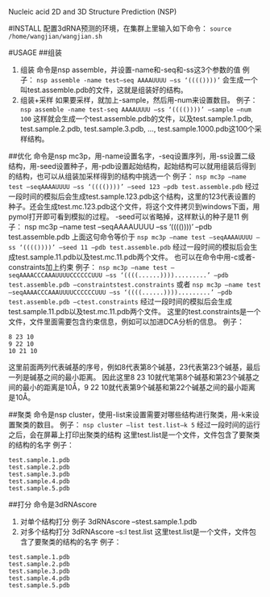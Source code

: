 Nucleic acid 2D and 3D Structure Prediction (NSP)

#INSTALL
配置3dRNA预测的环境，在集群上里输入如下命令：
`source /home/wangjian/wangjian.sh`

#USAGE
##组装
1. 组装
命令是nsp assemble，并设置-name和-seq和-ss这3个参数的值
例子：
`nsp assemble -name test–seq AAAAUUUU –ss ‘(((())))’`
会生成一个叫test.assemble.pdb的文件，这就是组装好的结构。
2. 组装+采样
如果要采样，就加上-sample，然后用-num来设置数目。
例子：
`nsp assemble -name test-seq AAAAUUUU –ss ‘(((())))’ –sample –num 100`
这样就会生成一个test.assemble.pdb的文件，以及test.sample.1.pdb, test.sample.2.pdb,
test.sample.3.pdb, ..., test.sample.1000.pdb这100个采样结构。

##优化
命令是nsp mc3p，用-name设置名字，-seq设置序列，用-ss设置二级结构，用-seed设置种子，用-pdb设置起始结构，起始结构可以就用组装后得到的结构，也可以从组装加采样得到的结构中挑选一个
例子：
`nsp mc3p –name test –seqAAAAUUUU –ss ‘(((())))’ –seed 123 –pdb test.assemble.pdb`
经过一段时间的模拟后会生成test.sample.123.pdb这个结构，这里的123代表设置的种子。还会生成test.mc.123.pdb这个文件，将这个文件拷贝到windows下面，用pymol打开即可看到模拟的过程。
-seed可以省略掉，这样默认的种子是11
例子：
nsp mc3p –name test –seqAAAAUUUU –ss ‘(((())))’ –pdb test.assemble.pdb
上面这句命令等价于
`nsp mc3p –name test –seqAAAAUUUU –ss ‘(((())))’ –seed 11 –pdb test.assemble.pdb`
经过一段时间的模拟后会生成test.sample.11.pdb以及test.mc.11.pdb两个文件。
也可以在命令中用-c或者-constraints加上约束
例子：
`nsp mc3p –name test –seqAAAACCCAAAUUUUCCCCCCUUU –ss ‘((((......)))).........’ –pdb test.assemble.pdb –constraintstest.constraints`
或者
`nsp mc3p –name test –seqAAAACCCAAAUUUUCCCCCCUUU –ss ‘((((......)))).........’ –pdb test.assemble.pdb –ctest.constraints`
经过一段时间的模拟后会生成test.sample.11.pdb以及test.mc.11.pdb两个文件。
这里的test.constraints是一个文件，文件里面需要包含约束信息，例如可以加进DCA分析的信息。
例子：
```
8 23 10
9 22 10
10 21 10
```
这里前面两列代表碱基的序号，例如8代表第8个碱基，23代表第23个碱基，最后一列是碱基之间的最小距离。
因此这里8 23 10就代笔第8个碱基和第23个碱基之间的最小的距离是10Å，9 22 10就代表第9个碱基和第22个碱基之间的最小距离是10Å。

##聚类
命令是nsp cluster，使用-list来设置需要对哪些结构进行聚类，用-k来设置聚类的数目。
例子：
`nsp cluster –list test.list–k 5`
经过一段时间的运行之后，会在屏幕上打印出聚类的结构
这里test.list是一个文件，文件包含了要聚类的结构的名字
例子：
```
test.sample.1.pdb
test.sample.2.pdb
test.sample.3.pdb
test.sample.4.pdb
test.sample.5.pdb
```
##打分
命令是3dRNAscore
1. 对单个结构打分
例子
3dRNAscore –stest.sample.1.pdb
2. 对多个结构打分
3dRNAscore –s:l test.list
这里test.list是一个文件，文件包含了要聚类的结构的名字
例子：
```
test.sample.1.pdb
test.sample.2.pdb
test.sample.3.pdb
test.sample.4.pdb
test.sample.5.pdb
```


